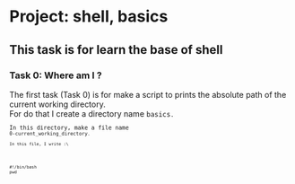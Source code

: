 # Project: shell, basics

## This task is for learn the base of shell

### Task 0: Where am I ?

The first task (Task 0) is for make a script to prints the absolute path of the current working directory.\
For do that I create a directory name <code>basics<code>.\
In this directory, make a file name <code>0-current_working_directory<code>.\
In this file, I write :\

```
#!/bin/bash
pwd
```
